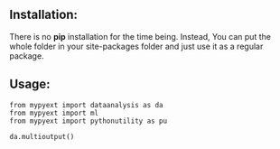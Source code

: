 ## Installation:

There is no **pip** installation for the time being. Instead, You can put the whole folder in your site-packages folder and just use it as a regular package.

## Usage:

```
from mypyext import dataanalysis as da
from mypyext import ml
from mypyext import pythonutility as pu

da.multioutput()
```
